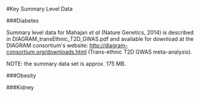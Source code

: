 #Key Summary Level Data  

###Diabetes   

Summary level data for Mahajan *et al* (Nature Genetics, 2014) is described in  DIAGRAM_transEthnic_T2D_GWAS.pdf and available for download at the DIAGRAM consortium's website: http://diagram-consortium.org/downloads.html (Trans-ethnic T2D GWAS meta-analysis).

NOTE: the summary data set is approx. 175 MB. 


###Obesity    


###Kidney    




